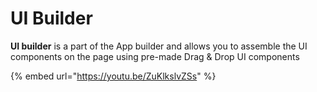 # UI Builder

**UI builder** is a part of the App builder and allows you to assemble the UI components on the page using pre-made Drag & Drop UI components

{% embed url="https://youtu.be/ZuKlkslvZSs" %}
